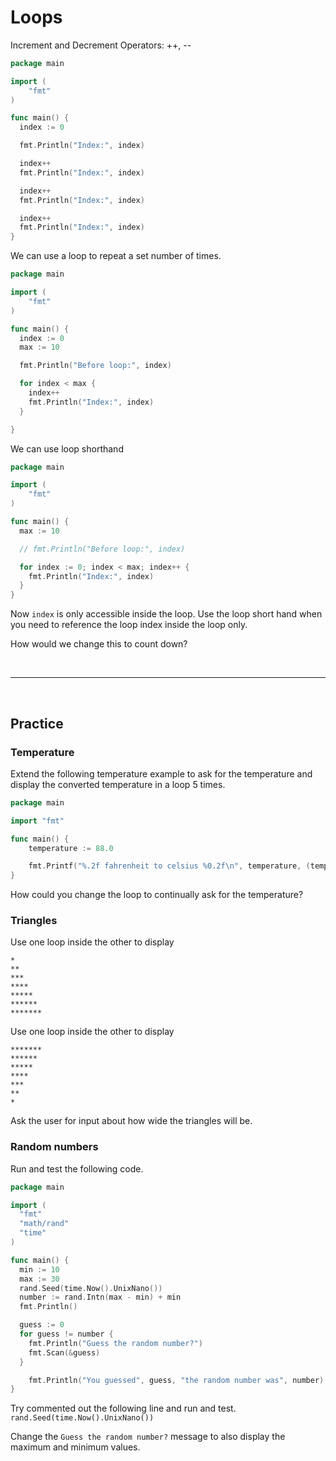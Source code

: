 
# Loops

Increment and Decrement Operators: ++, --


```go
package main

import (
	"fmt"
)

func main() {
  index := 0

  fmt.Println("Index:", index)

  index++
  fmt.Println("Index:", index)

  index++
  fmt.Println("Index:", index)

  index++
  fmt.Println("Index:", index)
}
```

We can use a loop to repeat a set number of times.
```go
package main

import (
	"fmt"
)

func main() {
  index := 0
  max := 10

  fmt.Println("Before loop:", index)

  for index < max {
    index++
    fmt.Println("Index:", index)
  }

}
```

We can use loop shorthand 
```go
package main

import (
	"fmt"
)

func main() {
  max := 10

  // fmt.Println("Before loop:", index)

  for index := 0; index < max; index++ {
    fmt.Println("Index:", index)
  }
}
```

Now `index` is only accessible inside the loop. Use the loop short hand when you need to reference the loop index inside the loop only.

How would we change this to count down?

<br>
<hr>
<br>  

## Practice  

### Temperature
Extend the following temperature example to ask for the temperature and display the converted temperature in a loop 5 times.

```go
package main

import "fmt"

func main() {
	temperature := 88.0

	fmt.Printf("%.2f fahrenheit to celsius %0.2f\n", temperature, (temperature*9/5)+32)
}
```

How could you change the loop to continually ask for the temperature?


### Triangles  

Use one loop inside the other to display
```
*
**
***
****
*****
******
*******
```

Use one loop inside the other to display
```
*******
******
*****
****
***
**
*
```

Ask the user for input about how wide the triangles will be.



### Random numbers
Run and test the following code.
```go
package main

import (
  "fmt"
  "math/rand"
  "time"  
)

func main() {
  min := 10
  max := 30
  rand.Seed(time.Now().UnixNano())
  number := rand.Intn(max - min) + min
  fmt.Println()

  guess := 0
  for guess != number {
    fmt.Println("Guess the random number?")
    fmt.Scan(&guess)
  }

	fmt.Println("You guessed", guess, "the random number was", number)
}
```

Try commented out the following line and run and test.  
`rand.Seed(time.Now().UnixNano())`

Change the `Guess the random number?` message to also display the maximum and minimum values. 